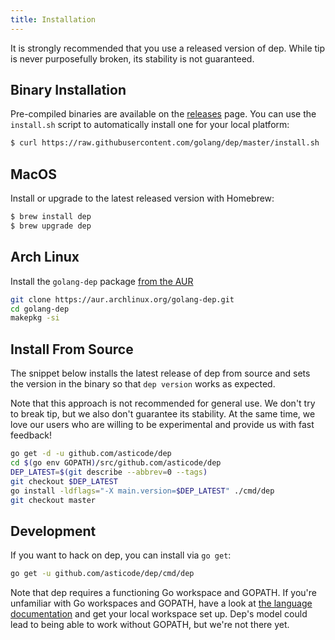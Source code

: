 ```yaml
---
title: Installation
---
```


It is strongly recommended that you use a released version of dep. While tip is never purposefully broken, its stability is not guaranteed.

## Binary Installation

Pre-compiled binaries are available on the [releases](https://github.com/asticode/dep/releases) page. You can use the `install.sh` script to automatically install one for your local platform:

```sh
$ curl https://raw.githubusercontent.com/golang/dep/master/install.sh | sh
```

## MacOS

Install or upgrade to the latest released version with Homebrew:

```sh
$ brew install dep
$ brew upgrade dep
```

## Arch Linux

Install the `golang-dep` package [from the AUR](https://aur.archlinux.org/packages/golang-dep/)

```sh
git clone https://aur.archlinux.org/golang-dep.git
cd golang-dep
makepkg -si
```

## Install From Source

The snippet below installs the latest release of dep from source and sets the
version in the binary so that `dep version` works as expected.

Note that this approach is not recommended for general use. We don't try to
break tip, but we also don't guarantee its stability. At the same time, we love
our users who are willing to be experimental and provide us with fast feedback!

```sh
go get -d -u github.com/asticode/dep
cd $(go env GOPATH)/src/github.com/asticode/dep
DEP_LATEST=$(git describe --abbrev=0 --tags)
git checkout $DEP_LATEST
go install -ldflags="-X main.version=$DEP_LATEST" ./cmd/dep
git checkout master
```

## Development

If you want to hack on dep, you can install via `go get`:

```sh
go get -u github.com/asticode/dep/cmd/dep
```

Note that dep requires a functioning Go workspace and GOPATH. If you're unfamiliar with Go workspaces and GOPATH, have a look at [the language documentation](https://golang.org/doc/code.html#Organization) and get your local workspace set up. Dep's model could lead to being able to work without GOPATH, but we're not there yet.
